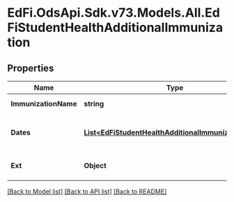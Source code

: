 # EdFi.OdsApi.Sdk.v73.Models.All.EdFiStudentHealthAdditionalImmunization

## Properties

Name | Type | Description | Notes
------------ | ------------- | ------------- | -------------
**ImmunizationName** | **string** | The name of the immunization that the student has received. | 
**Dates** | [**List&lt;EdFiStudentHealthAdditionalImmunizationDate&gt;**](EdFiStudentHealthAdditionalImmunizationDate.md) | An unordered collection of studentHealthAdditionalImmunizationDates. The year, month and day of the related additional immunization. | [optional] 
**Ext** | **Object** | Extensions to the StudentHealthAdditionalImmunization entity. | [optional] 

[[Back to Model list]](../../README.md#documentation-for-models) [[Back to API list]](../../README.md#documentation-for-api-endpoints) [[Back to README]](../../README.md)

